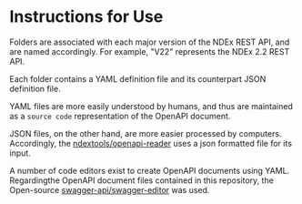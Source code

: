 # Instructions for Use
Folders are associated with each major version of the NDEx REST API, 
and are named accordingly.  For example, "V22" represents the 
NDEx 2.2 REST API.

Each folder contains a YAML definition file and its counterpart JSON definition file.

YAML files are more easily understood by humans, and thus are maintained as 
a `source code` representation of the OpenAPI document.

JSON files, on the other hand, are more easier processed by computers. 
Accordingly,
the [ndextools/openapi-reader](https://github.com/ndextools/openapi-reader)
uses a json formatted file for its input.

A number of code editors exist to create OpenAPI documents using YAML. 
Regardingthe OpenAPI document files contained in this repository, the Open-source
 [swagger-api/swagger-editor](https://github.com/swagger-api/swagger-editor) 
 was used.